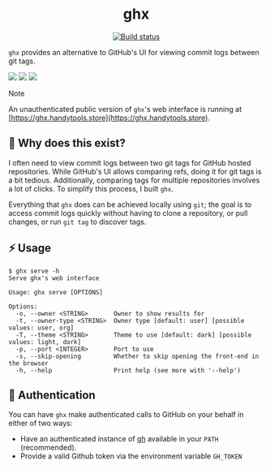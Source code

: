 <p align="center">
  <h1 align="center">ghx</h1>
  <p align="center">
    <a href="https://github.com/dhth/ghx/actions/workflows/build-gleam.yml"><img alt="Build status" src="https://img.shields.io/github/actions/workflow/status/dhth/ghx/build-gleam.yml?style=flat-square"></a>
  </p>
</p>

`ghx` provides an alternative to GitHub's UI for viewing commit logs between
git tags.

![](https://tools.dhruvs.space/images/ghx/1.png)
![](https://tools.dhruvs.space/images/ghx/2.png)
![](https://tools.dhruvs.space/images/ghx/3.png)

> [!NOTE]
> An unauthenticated public version of `ghx`'s web interface is running
> at [https://ghx.handytools.store](https://ghx.handytools.store).

🤔 Why does this exist?
---

I often need to view commit logs between two git tags for GitHub hosted
repositories. While GitHub's UI allows comparing refs, doing it for git tags is
a bit tedious. Additionally, comparing tags for multiple repositories involves a
lot of clicks. To simplify this process, I built `ghx`.

Everything that `ghx` does can be achieved locally using `git`; the goal is to
access commit logs quickly without having to clone a repository, or pull
changes, or run `git tag` to discover tags.

⚡️ Usage
---

```text
$ ghx serve -h
Serve ghx's web interface

Usage: ghx serve [OPTIONS]

Options:
  -o, --owner <STRING>       Owner to show results for
  -t, --owner-type <STRING>  Owner type [default: user] [possible values: user, org]
  -T, --theme <STRING>       Theme to use [default: dark] [possible values: light, dark]
  -p, --port <INTEGER>       Port to use
  -s, --skip-opening         Whether to skip opening the front-end in the browser
  -h, --help                 Print help (see more with '--help')
```

🔑 Authentication
---

You can have `ghx` make authenticated calls to GitHub on your behalf in either
of two ways:

- Have an authenticated instance of [gh](https://github.com/cli/cli) available
  in your `PATH` (recommended).
- Provide a valid Github token via the environment variable `GH_TOKEN`
